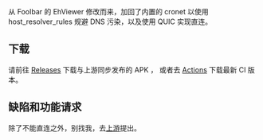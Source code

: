 从 FooIbar 的 EhViewer 修改而来，加回了内置的 cronet 以使用 host_resolver_rules 规避 DNS 污染，以及使用 QUIC 实现直连。

## 下载

请前往 [Releases](https://github.com/UjuiUjuMandan/EhViewer/releases) 下载与上游同步发布的 APK ， 或者去 [Actions](//github.com/UjuiUjuMandan/EhViewer/actions) 下载最新 CI 版本。

## 缺陷和功能请求

除了不能直连之外，别找我，去[上游](https://github.com/FooIbar/EhViewer)提出。
